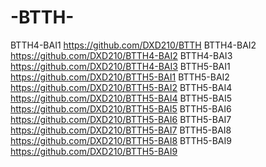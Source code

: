 # -BTTH-
BTTH4-BAI1 https://github.com/DXD210/BTTH
BTTH4-BAI2 https://github.com/DXD210/BTTH4-BAI2
BTTH4-BAI3 https://github.com/DXD210/BTTH4-BAI3
BTTH5-BAI1 https://github.com/DXD210/BTTH5-BAI1
BTTH5-BAI2 https://github.com/DXD210/BTTH5-BAI2
BTTH5-BAI4 https://github.com/DXD210/BTTH5-BAI4
BTTH5-BAI5 https://github.com/DXD210/BTTH5-BAI5
BTTH5-BAI6 https://github.com/DXD210/BTTH5-BAI6
BTTH5-BAI7 https://github.com/DXD210/BTTH5-BAI7
BTTH5-BAI8 https://github.com/DXD210/BTTH5-BAI8
BTTH5-BAI9 https://github.com/DXD210/BTTH5-BAI9
